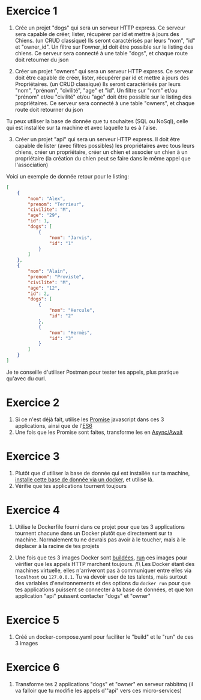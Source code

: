 # Exercice 1
1. Crée un projet "dogs" qui sera un serveur HTTP express.
Ce serveur sera capable de créer, lister, récupérer par id et mettre à jours des Chiens. (un CRUD classique)
Ils seront caractérisés par leurs "nom", "id" et "owner_id".
Un filtre sur l'owner_id doit être possible sur le listing des chiens.
Ce serveur sera connecté à une table "dogs", et chaque route doit retourner du json

2. Créer un projet "owners" qui sera un serveur HTTP express.
Ce serveur doit être capable de créer, lister, récupérer par id et mettre à jours des Propriétaires. (un CRUD classique)
Ils seront caractérisés par leurs "nom", "prénom", "civilité", "age" et "id".
Un filtre sur "nom" et/ou "prénom" et/ou "civilité" et/ou "age" doit être possible sur le listing des propriétaires.
Ce serveur sera connecté à une table "owners", et chaque route doit retourner du json

Tu peux utiliser la base de donnée que tu souhaites (SQL ou NoSql), celle qui est installée sur ta machine et avec laquelle tu es à l'aise.

3. Créer un projet "api" qui sera un serveur HTTP express.
Il doit être capable de lister (avec filtres possibles) les propriétaires avec tous leurs chiens, créer un propriétaire, créer un chien et associer un chien à un propriétaire (la création du chien peut se faire dans le même appel que l'association)

Voici un exemple de donnée retour pour le listing:
```json
[
    {
        "nom": "Alex",
        "prenom": "Terrieur",
        "civilite": "M",
        "age": "29",
        "id": 1,
        "dogs": [
            {
                "nom": "Jarvis",
                "id": "1"
            }
        ]
    },
    {
        "nom": "Alain",
        "prenom": "Proviste",
        "civilite": "M",
        "age": "12",
        "id": 2,
        "dogs": [
            {
                "nom": "Hercule",
                "id": "2"
            },
            {
                "nom": "Hermès",
                "id": "3"
            }
        ]
    }
]
```

Je te conseille d'utiliser Postman pour tester tes appels, plus pratique qu'avec du curl.

# Exercice 2

1. Si ce n'est déjà fait, utilise les [Promise](https://developer.mozilla.org/fr/docs/Web/JavaScript/Reference/Objets_globaux/Promise) javascript dans ces 3 applications, ainsi que de l'[ES6](http://es6-features.org/)
2. Une fois que les Promise sont faites, transforme les en [Async/Await](https://medium.com/@Abazhenov/using-async-await-in-express-with-node-8-b8af872c0016)

# Exercice 3

1. Plutôt que d'utiliser la base de donnée qui est installée sur ta machine, [installe cette base de donnée via un docker](https://docs.docker.com/engine/reference/commandline/pull/), et utilise là.
2. Vérifie que tes applications tournent toujours

# Exercice 4

1. Utilise le Dockerfile fourni dans ce projet pour que tes 3 applications tournent chacune dans un Docker plutôt que directement sur ta machine. Normalement tu ne devrais pas avoir à le toucher, mais à le déplacer à la racine de tes projets

2. Une fois que tes 3 images Docker sont [buildées](https://docs.docker.com/engine/reference/commandline/build/), [run](https://docs.docker.com/engine/reference/run/) ces images pour vérifier que les appels HTTP marchent toujours. 
/!\ Les Docker étant des machines virtuelle, elles n'arriveront pas à communiquer entre elles via `localhost` ou `127.0.0.1`. Tu va devoir user de tes talents, mais surtout des variables d'environnements et des options du `docker run` pour que tes applications puissent se connecter à ta base de données, et que ton application "api" puissent contacter "dogs" et "owner"

# Exercice 5

1. Créé un docker-compose.yaml pour faciliter le "build" et le "run" de ces 3 images

# Exercice 6

1. Transforme tes 2 applications "dogs" et "owner" en serveur rabbitmq (il va falloir que tu modifie les appels d'"api" vers ces micro-services)
